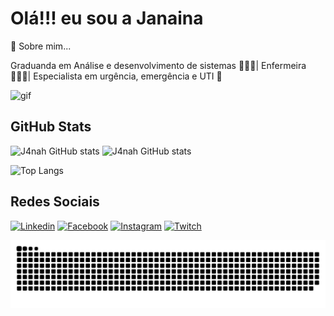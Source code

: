 # Olá!!! eu sou a Janaina

🚀 Sobre mim...

Graduanda em Análise e desenvolvimento de sistemas 👩🏻‍💻| Enfermeira 👩🏻‍⚕️| Especialista em urgência, emergência e UTI 🏥

![gif](https://cdn.discordapp.com/attachments/1080350795297472524/1144440163532034138/ezgif.com-resize.gif)

## GitHub Stats
![J4nah GitHub stats](https://github-readme-stats.vercel.app/api?username=J4nah&show_icons=true&theme=synthwave) 
![J4nah GitHub stats](https://github-readme-stats.vercel.app/api?username=J4nah&show_icons=true&theme=synthwave)

![Top Langs](https://github-readme-stats.vercel.app/api/top-langs/?username=J4nah&theme=synthwave)

## Redes Sociais
[![Linkedin](https://img.shields.io/badge/LinkedIn-0077B5?style=for-the-badge&logo=linkedin&logoColor=white)](https://www.linkedin.com/in/janaina-gomes-568513268/)
[![Facebook](https://img.shields.io/badge/Facebook-1877F2?style=for-the-badge&logo=facebook&logoColor=white)](https://www.facebook.com/janaina.jfg)
[![Instagram](https://img.shields.io/badge/Instagram-E4405F?style=for-the-badge&logo=instagram&logoColor=white)](https://www.instagram.com/janaina_fg/)
[![Twitch](https://img.shields.io/badge/Twitch-9146FF?style=for-the-badge&logo=twitch&logoColor=white)](https://www.twitch.tv/j4nah)

![Snake animation](https://github.com/J4nah/J4nah/blob/output/github-contribution-grid-snake.svg)

